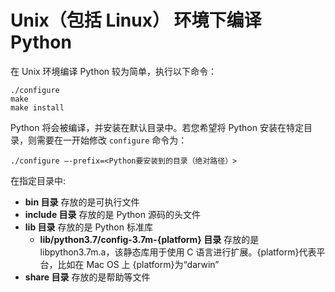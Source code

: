 # Unix（包括 Linux） 环境下编译 Python

在 Unix 环境编译 Python 较为简单，执行以下命令：

```console
./configure
make
make install
```

Python 将会被编译，并安装在默认目录中。若您希望将 Python 安装在特定目录，则需要在一开始修改 `configure` 命令为：

```console
./configure –-prefix=<Python要安装到的目录（绝对路径）>
```

在指定目录中:

- **bin 目录** 存放的是可执行文件
- **include 目录** 存放的是 Python 源码的头文件
- **lib 目录** 存放的是 Python 标准库
  - **lib/python3.7/config-3.7m-{platform} 目录** 存放的是 libpython3.7m.a，该静态库用于使用 C 语言进行扩展。{platform}代表平台，比如在 Mac OS 上 {platform}为“darwin”
- **share 目录** 存放的是帮助等文件
